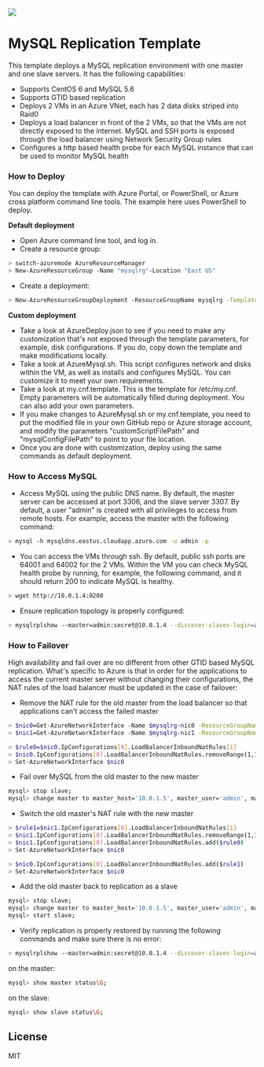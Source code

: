 <a href="https://portal.azure.com/#create/Microsoft.Template/uri/https%3A%2F%2Fraw.githubusercontent.com%2Fliupeirong%2Fazure-quickstart-templates%2Fmaster%2Fmysql-replication%2Fazuredeploy.json" target="_blank">
    <img src="http://azuredeploy.net/deploybutton.png"/>
</a>

# MySQL Replication Template

This template deploys a MySQL replication environment with one master and one slave servers.  It has the following capabilities:

  - Supports CentOS 6 and MySQL 5.6
  - Supports GTID based replication
  - Deploys 2 VMs in an Azure VNet, each has 2 data disks striped into Raid0
  - Deploys a load balancer in front of the 2 VMs, so that the VMs are not directly exposed to the internet.  MySQL and SSH ports is exposed through the load balancer using Network Security Group rules
  - Configures a http based health probe for each MySQL instance that can be used to monitor MySQL health

### How to Deploy
You can deploy the template with Azure Portal, or PowerShell, or Azure cross platform command line tools.  The example here uses PowerShell to deploy. 

**Default deployment**
* Open Azure command line tool, and log in.
* Create a resource group: 
```sh
> switch-azuremode AzureResourceManager
> New-AzureResourceGroup -Name "mysqlrg"-Location "East US"
```
* Create a deployment:
```sh
> New-AzureResourceGroupDeployment -ResourceGroupName mysqlrg -TemplateFile .\azuredeploy.json -TemplateParameterFile .\azuredeploy-parameters.json
```
**Custom deployment**
* Take a look at AzureDeploy.json to see if you need to make any customization that's not exposed through the template parameters, for example, disk configurations.  If you do, copy down the template and make modifications locally.
* Take a look at AzureMysql.sh.  This script configures network and disks within the VM, as well as installs and configures MySQL. You can customize it to meet your own requirements.
* Take a look at my.cnf.template.  This is the template for /etc/my.cnf.  Empty parameters will be automatically filled during deployment.  You can also add your own parameters. 
* If you make changes to AzureMysql.sh or my.cnf.template, you need to put the modified file in your own GitHub repo or Azure storage account, and modify the parameters "customScriptFilePath" and "mysqlConfigFilePath" to point to your file location.
* Once you are done with customization, deploy using the same commands as default deployment.

### How to Access MySQL
* Access MySQL using the public DNS name.  By default, the master server can be accessed at port 3306, and the slave server 3307.  By default, a user "admin" is created with all privileges to access from remote hosts. For example, access the master with the following command: 
```sh
> mysql -h mysqldns.eastus.cloudapp.azure.com -u admin -p 
```
* You can access the VMs through ssh.  By default, public ssh ports are 64001 and 64002 for the 2 VMs. Within the VM you can check MySQL health probe by running, for example, the following command, and it should return 200 to indicate MySQL is healthy.
```sh
> wget http://10.0.1.4:9200  
```
* Ensure replication topology is properly configured:
```sh
> mysqlrplshow --master=admin:secret@10.0.1.4 --discover-slaves-login=admin:secret 
```

### How to Failover
High availability and fail over are no different from other GTID based MySQL replication.  What's specific to Azure is that in order for the applications to access the current master server without changing their configurations, the NAT rules of the load balancer must be updated in the case of failover: 
* Remove the NAT rule for the old master from the load balancer so that applications can't access the failed master
```sh
> $nic0=Get-AzureNetworkInterface -Name $mysqlrg-nic0 -ResourceGroupName mysqlrg
> $nic1=Get-AzureNetworkInterface -Name $mysqlrg-nic1 -ResourceGroupName mysqlrg

> $rule0=$nic0.IpConfigurations[0].LoadBalancerInboundNatRules[1]
> $nic0.IpConfigurations[0].LoadBalancerInboundNatRules.removeRange(1,1)
> Set-AzureNetworkInterface $nic0
```
* Fail over MySQL from the old master to the new master
```sh
mysql> stop slave;
mysql> change master to master_host='10.0.1.5', master_user='admin', master_password='secret', master_auto_position=1;  
```
* Switch the old master's NAT rule with the new master
```sh
> $rule1=$nic1.IpConfigurations[0].LoadBalancerInboundNatRules[1]
> $nic1.IpConfigurations[0].LoadBalancerInboundNatRules.removeRange(1,1)
> $nic1.IpConfigurations[0].LoadBalancerInboundNatRules.add($rule0)
> Set-AzureNetworkInterface $nic0

> $nic0.IpConfigurations[0].LoadBalancerInboundNatRules.add($rule1)
> Set-AzureNetworkInterface $nic0
```
* Add the old master back to replication as a slave
```sh
mysql> stop slave;
mysql> change master to master_host='10.0.1.5', master_user='admin', master_password='secret', master_auto_position=1;  
mysql> start slave;
```
* Verify replication is properly restored by running the following commands and make sure there is no error:
```sh
> mysqlrplshow --master=admin:secret@10.0.1.4 --discover-slaves-login=admin:secret 
```
on the master:
```sh
mysql> show master status\G;
```
on the slave:
```sh
mysql> show slave status\G;
```


License
----

MIT

